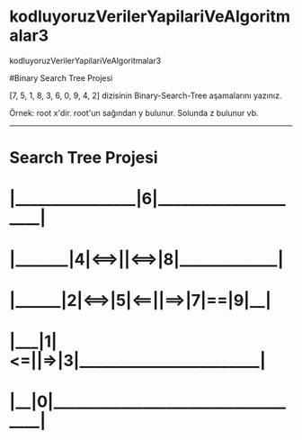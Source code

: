 # kodluyoruzVerilerYapilariVeAlgoritmalar3
kodluyoruzVerilerYapilariVeAlgoritmalar3


#Binary Search Tree Projesi

[7, 5, 1, 8, 3, 6, 0, 9, 4, 2] dizisinin Binary-Search-Tree aşamalarını yazınız.

Örnek: root x'dir. root'un sağından y bulunur. Solunda z bulunur vb.
<hr>

# Search Tree Projesi

<h1>|________________|6|_____________________|</h1>
<h1>|_______|4|<==>||<==>|8|_____________|</h1>
<h1>|______|2|<==>|5|<==||==>|7|==|9|__|</h1>
<h1>|___|1|<=||=>|3|________________________|</h1>
<h1>|__|0|___________________________________|</h1>
